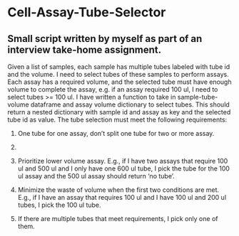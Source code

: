 # Cell-Assay-Tube-Selector
Small script written by myself as part of an interview take-home assignment.
----------------------------------------------------------------------------
Given a list of samples, each sample has multiple tubes labeled with tube id and the volume. I need to select tubes of these samples to perform assays. Each assay has a required volume, and the selected tube must have enough volume to complete the assay, e.g. if an assay required 100 ul, I need to select tubes >= 100 ul. I have written a function to take in sample-tube-volume dataframe and assay volume dictionary to select tubes. This should return a nested dictionary with sample id and assay as key and the selected tube id as value. The tube selection must meet the following requirements:

1. One tube for one assay, don’t split one tube for two or more assay.
2. 
3. Prioritize lower volume assay. E.g., if I have two assays that require 100 ul and 500 ul and I
only have one 600 ul tube, I pick the tube for the 100 ul assay and the 500 ul assay should return
‘no tube’.

3. Minimize the waste of volume when the first two conditions are met. E.g., if I have an assay
that requires 100 ul and I have 100 ul and 200 ul tubes, I pick the 100 ul tube.

4. If there are multiple tubes that meet requirements, I pick only one of them.
